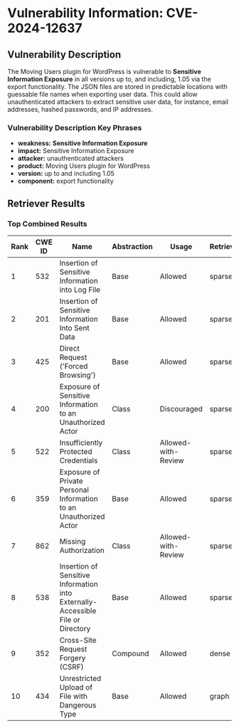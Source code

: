 # Vulnerability Information: CVE-2024-12637

## Vulnerability Description
The Moving Users plugin for WordPress is vulnerable to **Sensitive Information Exposure** in all versions up to, and including, 1.05 via the export functionality. The JSON files are stored in predictable locations with guessable file names when exporting user data. This could allow unauthenticated attackers to extract sensitive user data, for instance, email addresses, hashed passwords, and IP addresses.

### Vulnerability Description Key Phrases
- **weakness:** **Sensitive Information Exposure**
- **impact:** Sensitive Information Exposure
- **attacker:** unauthenticated attackers
- **product:** Moving Users plugin for WordPress
- **version:** up to and including 1.05
- **component:** export functionality

## Retriever Results

### Top Combined Results

| Rank | CWE ID | Name | Abstraction | Usage  | Retrievers | Individual Scores |
|------|--------|------|-------------|-------|------------|-------------------|
| 1 | 532 | Insertion of Sensitive Information into Log File | Base | Allowed | sparse | 0.315 |
| 2 | 201 | Insertion of Sensitive Information Into Sent Data | Base | Allowed | sparse | 0.313 |
| 3 | 425 | Direct Request ('Forced Browsing') | Base | Allowed | sparse | 0.305 |
| 4 | 200 | Exposure of Sensitive Information to an Unauthorized Actor | Class | Discouraged | sparse | 0.301 |
| 5 | 522 | Insufficiently Protected Credentials | Class | Allowed-with-Review | sparse | 0.299 |
| 6 | 359 | Exposure of Private Personal Information to an Unauthorized Actor | Base | Allowed | sparse | 0.296 |
| 7 | 862 | Missing Authorization | Class | Allowed-with-Review | sparse | 0.293 |
| 8 | 538 | Insertion of Sensitive Information into Externally-Accessible File or Directory | Base | Allowed | sparse | 0.292 |
| 9 | 352 | Cross-Site Request Forgery (CSRF) | Compound | Allowed | dense | 0.539 |
| 10 | 434 | Unrestricted Upload of File with Dangerous Type | Base | Allowed | graph | 0.002 |

